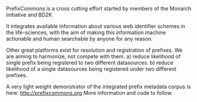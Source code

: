 PrefixCommons is a cross cutting effort started by members of the Monarch Initiative and BD2K

It integrates available information about various web identifier schemes in the life-sciences, with the aim of making this information machine actionable and human searchable by anyone for any reason.

Other great platforms exist for resolution and registration of prefixes. We are aiming to harmonize, not compete with them.
a) reduce likelihood of single prefix being registered to two different datasources. b) reduce likelihood of a single datasources being registered under two different prefixes.

A very light weight demonstrator of the integrated prefix metadata corpus is here: http://prefixcommons.org More information and code to follow.
